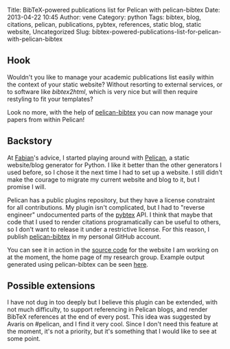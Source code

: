 Title: BibTeX-powered publications list for Pelican with pelican-bibtex
Date: 2013-04-22 10:45
Author: vene
Category: python
Tags: bibtex, blog, citations, pelican, publications, pybtex, references, static blog, static website, Uncategorized
Slug: bibtex-powered-publications-list-for-pelican-with-pelican-bibtex

Hook
----

Wouldn't you like to manage your academic publications list easily
within the context of your static website? Without resorting to external
services, or to software like *bibtex2html*, which is very nice but will
then require restyling to fit your templates?

Look no more, with the help of [pelican-bibtex][] you can now manage
your papers from within Pelican!

Backstory
---------

At [Fabian][]'s advice, I started playing around with [Pelican][], a
static website/blog generator for Python. I like it better than the
other generators I used before, so I chose it the next time I had to set
up a website. I still didn't make the courage to migrate my current
website and blog to it, but I promise I will.

Pelican has a public plugins repository, but they have a license
constraint for all contributions. My plugin isn't complicated, but I had
to "reverse engineer" undocumented parts of the [pybtex][] API. I think
that maybe that code that I used to render citations programatically can
be useful to others, so I don't want to release it under a restrictive
license. For this reason, I publish [pelican-bibtex][] in my personal
GitHub account.

You can see it in action in the [source code][] for the website I am
working on at the moment, the home page of my research group. Example
output generated using pelican-bibtex can be seen [here][].

Possible extensions
-------------------

I have not dug in too deeply but I believe this plugin can be extended,
with not much difficulty, to support referencing in Pelican blogs, and
render BibTeX references at the end of every post. This idea was
suggested by Avaris on \#pelican, and I find it very cool. Since I don't
need this feature at the moment, it's not a priority, but it's something
that I would like to see at some point.

  [pelican-bibtex]: https://github.com/vene/pelican-bibtex
  [Fabian]: http://fseoane.net
  [Pelican]: http://getpelican.com
  [pybtex]: http://pybtex.sourceforge.net
  [source code]: https://github.com/nlp-unibuc/nlp-unibuc-website/
  [here]: http://nlp-unibuc.github.io/publications.html
